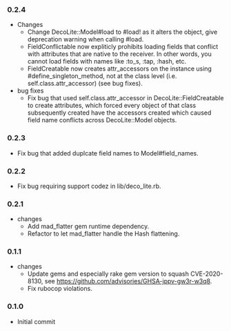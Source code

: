 ### 0.2.4
* Changes
  * Change DecoLite::Model#load to #load! as it alters the object, give deprecation warning when calling #load.
  * FieldConflictable now expliticly prohibits loading fields that conflict with attributes that are native to the receiver. In other words, you cannot load fields with names like :to_s, :tap, :hash, etc.
  * FieldCreatable now creates attr_accessors on the instance using #define_singleton_method, not at the class level (i.e. self.class.attr_accessor) (see bug fixes).
* bug fixes
  * Fix bug that used self.class.attr_accessor in DecoLite::FieldCreatable to create attributes, which forced every object of that class subsequently created have the accessors created which caused field name conflicts across DecoLite::Model objects.

### 0.2.3
* Fix bug that added duplcate field names to Model#field_names.

### 0.2.2
* Fix bug requiring support codez in lib/deco_lite.rb.

### 0.2.1
* changes
  * Add mad_flatter gem runtime dependency.
  * Refactor to let mad_flatter handle the Hash flattening.

### 0.1.1
* changes
  * Update gems and especially rake gem version to squash CVE-2020-8130, see https://github.com/advisories/GHSA-jppv-gw3r-w3q8.
  * Fix rubocop violations.

### 0.1.0
* Initial commit
